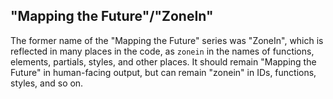 ## "Mapping the Future"/"ZoneIn"

The former name of the "Mapping the Future" series was "ZoneIn", which is reflected in many places in the code, as `zonein` in the names of functions, elements, partials, styles, and other places. It should remain "Mapping the Future" in human-facing output, but can remain "zonein" in IDs, functions, styles, and so on.
